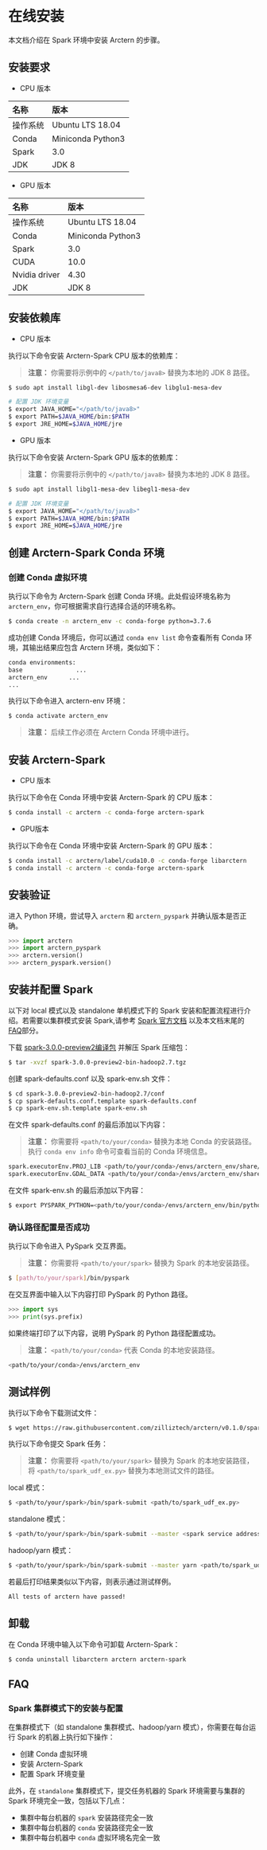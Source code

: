 # 在线安装

本文档介绍在 Spark 环境中安装 Arctern 的步骤。

## 安装要求

* CPU 版本

|  名称    |   版本     |
| :---------- | :------------ |
| 操作系统 |Ubuntu LTS 18.04|
| Conda  | Miniconda Python3  |
| Spark | 3.0  |
| JDK    | JDK 8 |

* GPU 版本

|  名称    |   版本     |
| :---------- | :------------ |
| 操作系统 |Ubuntu LTS 18.04|
| Conda | Miniconda Python3  |
| Spark | 3.0  |
|CUDA|10.0|
|Nvidia driver|4.30|
| JDK    | JDK 8 |

## 安装依赖库

* CPU 版本

执行以下命令安装 Arctern-Spark CPU 版本的依赖库：
 
> **注意：** 你需要将示例中的 `</path/to/java8>` 替换为本地的 JDK 8 路径。


```bash
$ sudo apt install libgl-dev libosmesa6-dev libglu1-mesa-dev

# 配置 JDK 环境变量
$ export JAVA_HOME="</path/to/java8>"
$ export PATH=$JAVA_HOME/bin:$PATH
$ export JRE_HOME=$JAVA_HOME/jre
```

* GPU 版本

执行以下命令安装 Arctern-Spark GPU 版本的依赖库：

> **注意：** 你需要将示例中的 `</path/to/java8>` 替换为本地的 JDK 8 路径。

```bash
$ sudo apt install libgl1-mesa-dev libegl1-mesa-dev

# 配置 JDK 环境变量
$ export JAVA_HOME="</path/to/java8>"
$ export PATH=$JAVA_HOME/bin:$PATH
$ export JRE_HOME=$JAVA_HOME/jre
```

## 创建 Arctern-Spark Conda 环境

### 创建 Conda 虚拟环境

执行以下命令为 Arctern-Spark 创建 Conda 环境。此处假设环境名称为 `arctern_env`，你可根据需求自行选择合适的环境名称。

```bash
$ conda create -n arctern_env -c conda-forge python=3.7.6
```

成功创建 Conda 环境后，你可以通过 `conda env list` 命令查看所有 Conda 环境，其输出结果应包含 Arctern 环境，类似如下：
  
```bash
conda environments:
base               ...
arctern_env      ...
...
```

执行以下命令进入 arctern-env 环境：

```bash
$ conda activate arctern_env
```

> **注意：** 后续工作必须在 Arctern Conda 环境中进行。

## 安装 Arctern-Spark

* CPU 版本

执行以下命令在 Conda 环境中安装 Arctern-Spark 的 CPU 版本：

```bash
$ conda install -c arctern -c conda-forge arctern-spark
```

* GPU版本

执行以下命令在 Conda 环境中安装 Arctern-Spark 的 GPU 版本：  

```bash
$ conda install -c arctern/label/cuda10.0 -c conda-forge libarctern
$ conda install -c arctern -c conda-forge arctern-spark
```

## 安装验证

进入 Python 环境，尝试导入 `arctern` 和 `arctern_pyspark` 并确认版本是否正确。

```python
>>> import arctern
>>> import arctern_pyspark
>>> arctern.version()
>>> arctern_pyspark.version()
```

## 安装并配置 Spark

以下对 local 模式以及 standalone 单机模式下的 Spark 安装和配置流程进行介绍。若需要以集群模式安装 Spark,请参考 [Spark 官方文档](https://spark.apache.org/docs/latest/) 以及本文档末尾的 [FAQ](#FAQ)部分。

下载 [spark-3.0.0-preview2编译包](https://mirrors.sonic.net/apache/spark/spark-3.0.0-preview2/spark-3.0.0-preview2-bin-hadoop2.7.tgz) 并解压 Spark 压缩包：

```bash
$ tar -xvzf spark-3.0.0-preview2-bin-hadoop2.7.tgz
```

创建 spark-defaults.conf 以及 spark-env.sh 文件：

```bash
$ cd spark-3.0.0-preview2-bin-hadoop2.7/conf
$ cp spark-defaults.conf.template spark-defaults.conf
$ cp spark-env.sh.template spark-env.sh
```

在文件 spark-defaults.conf 的最后添加以下内容：

> **注意：** 你需要将 `<path/to/your/conda>` 替换为本地 Conda 的安装路径。执行 `conda env info` 命令可查看当前的 Conda 环境信息。

```bash
spark.executorEnv.PROJ_LIB <path/to/your/conda>/envs/arctern_env/share/proj
spark.executorEnv.GDAL_DATA <path/to/your/conda>/envs/arctern_env/share/gdal
```

在文件 spark-env.sh 的最后添加以下内容：

```bash
$ export PYSPARK_PYTHON=<path/to/your/conda>/envs/arctern_env/bin/python
```

### 确认路径配置是否成功

执行以下命令进入 PySpark 交互界面。

> **注意：** 你需要将 `<path/to/your/spark>` 替换为 Spark 的本地安装路径。

```bash
$ [path/to/your/spark]/bin/pyspark
```

在交互界面中输入以下内容打印 PySpark 的 Python 路径。

```python
>>> import sys
>>> print(sys.prefix)
```

如果终端打印了以下内容，说明 PySpark 的 Python 路径配置成功。

> **注意：** `<path/to/your/conda>` 代表 Conda 的本地安装路径。

```bash
<path/to/your/conda>/envs/arctern_env
```

## 测试样例

执行以下命令下载测试文件：

```bash
$ wget https://raw.githubusercontent.com/zilliztech/arctern/v0.1.0/spark/pyspark/examples/gis/spark_udf_ex.py
```

执行以下命令提交 Spark 任务：

> **注意：** 你需要将 `<path/to/your/spark>` 替换为 Spark 的本地安装路径，将 `<path/to/spark_udf_ex.py>` 替换为本地测试文件的路径。

local 模式：

```bash
$ <path/to/your/spark>/bin/spark-submit <path/to/spark_udf_ex.py>
```

standalone 模式：

```bash
$ <path/to/your/spark>/bin/spark-submit --master <spark service address> <path/to/spark_udf_ex.py>
```

hadoop/yarn 模式：
```bash
$ <path/to/your/spark>/bin/spark-submit --master yarn <path/to/spark_udf_ex.py>
```

若最后打印结果类似以下内容，则表示通过测试样例。
```bash
All tests of arctern have passed!
```

## 卸载

在 Conda 环境中输入以下命令可卸载 Arctern-Spark：

```bash
$ conda uninstall libarctern arctern arctern-spark
```

## FAQ

### Spark 集群模式下的安装与配置

在集群模式下（如 standalone 集群模式、hadoop/yarn 模式），你需要在每台运行 Spark 的机器上执行如下操作：

* 创建 Conda 虚拟环境
* 安装 Arctern-Spark
* 配置 Spark 环境变量

此外，在 `standalone` 集群模式下，提交任务机器的 Spark 环境需要与集群的 Spark 环境完全一致，包括以下几点：

* 集群中每台机器的 `spark` 安装路径完全一致
* 集群中每台机器的 `conda` 安装路径完全一致
* 集群中每台机器中 `conda` 虚拟环境名完全一致
